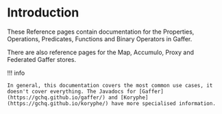 # Introduction

These Reference pages contain documentation for the Properties, Operations, Predicates, Functions and Binary Operators in Gaffer.

There are also reference pages for the Map, Accumulo, Proxy and Federated Gaffer stores.

!!! info

    In general, this documentation covers the most common use cases, it doesn't cover everything. The Javadocs for [Gaffer](https://gchq.github.io/gaffer/) and [Koryphe](https://gchq.github.io/koryphe/) have more specialised information.